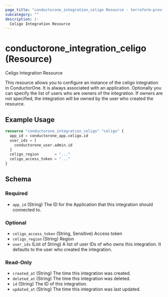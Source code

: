 ```yaml
---
page_title: "conductorone_integration_celigo Resource - terraform-provider-conductorone"
subcategory: ""
description: |-
  Celigo Integration Resource
---
```


# conductorone_integration_celigo (Resource)

Celigo Integration Resource

This resource allows you to configure an instance of the celigo integration in ConductorOne.
It is always associated with an application. Optionally you can specify the list of users who are owners of the integration.
If owners are not specified, the integration will be owned by the user who created the resource.

## Example Usage

```terraform
resource "conductorone_integration_celigo" "celigo" {
  app_id = conductorone_app.celigo.id
  user_ids = [
    conductorone_user.admin.id
  ]
  celigo_region       = "..."
  celigo_access_token = "..."
}
```

<!-- schema generated by tfplugindocs -->
## Schema

### Required

- `app_id` (String) The ID for the Application that this integration should connected to.

### Optional

- `celigo_access_token` (String, Sensitive) Access token
- `celigo_region` (String) Region
- `user_ids` (List of String) A list of user IDs of who owns this integration. It defaults to the user who created the integration.

### Read-Only

- `created_at` (String) The time this integration was created.
- `deleted_at` (String) The time this integration was deleted.
- `id` (String) The ID of this integration.
- `updated_at` (String) The time this integration was last updated.
